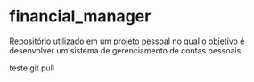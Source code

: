 # financial_manager
Repositório utilizado em um projeto pessoal no qual o objetivo é desenvolver um sistema de gerenciamento de contas pessoais.

teste git pull
